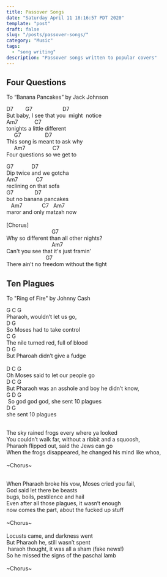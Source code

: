 ```yaml
---
title: Passover Songs
date: "Saturday April 11 18:16:57 PDT 2020"
template: "post"
draft: false
slug: "/posts/passover-songs/"
category: "Music"
tags:
  - "song writing"
description: "Passover songs written to popular covers"
---
```

## Four Questions
To “Banana Pancakes” by Jack Johnson


D7        G7                    D7<br>
But baby, I see that you  might  notice<br>
Am7           C7<br>
tonights a little different<br>
     G7                D7<br>
This song is meant to ask why<br>
     Am7                  C7<br>
Four questions so we get to<br>

G7            D7<br>
Dip twice and we gotcha<br>
Am7            C7<br>
reclining on that sofa<br>
G7              D7<br>
but no banana pancakes<br>
   Am7               C7        Am7<br>
maror and only matzah now<br>
 <br>
[Chorus]<br>
                                      G7<br>
Why so different  than all other nights?<br>
                                Am7<br>
Can't you see that it's just framin’<br>
                                     G7<br>
There ain’t no freedom without the fight<br>


## Ten Plagues
To "Ring of Fire" by Johnny Cash

G              C          G<br>
Pharaoh, wouldn’t let us go,<br>
              D           G<br>
So Moses had to take control<br>
        C             G<br>
The nile turned red, full of blood<br>
        D                 G<br>
But Pharoah didn’t give a fudge<br>
<br>
D                C              G<br>
Oh Moses said to let our people go<br>
 D                               C             G<br>
But Pharaoh was an asshole and boy he didn’t know,<br>
G                 D           G<br>
 So god god god, she sent 10 plagues<br>
D                G<br>
she sent 10 plagues<br>
<br>

The sky rained frogs every where ya looked<br>
You couldn’t walk far, without a ribbit and a squoosh,<br>
Pharaoh flipped out, said the Jews can go<br>
When the frogs disappeared, he changed his mind like whoa,<br>
<br>
~Chorus~<br>
<br>

When Pharaoh broke his vow, Moses cried you fail,<br>
God said let there be beasts<br>
bugs, boils, pestilence and hail<br>
Even after all those plagues, it wasn’t enough<br>
now comes the part, about the fucked up stuff<br>
<br>
~Chorus~<br>
<br>
Locusts came, and darkness went<br>
But Pharaoh he, still wasn’t spent<br>
 haraoh thought, it was all a sham (fake news!)<br>
So he missed the signs of the paschal lamb<br>
<br>
~Chorus~<br>
<br>
